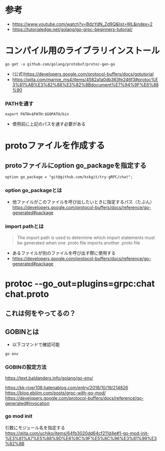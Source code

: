 # 参考
- https://www.youtube.com/watch?v=BdzYdN_Zd9Q&list=WL&index=2
- https://tutorialedge.net/golang/go-grpc-beginners-tutorial/

# コンパイル用のライブラリインストール
```
go get -u github.com/golang/protobuf/protoc-gen-go
```
- (公式)https://developers.google.com/protocol-buffers/docs/gotutorial
- https://qiita.com/marnie_ms4/items/4582a1a0db363fe246f3#protoc%E3%81%AB%E3%82%88%E3%82%8Bdocument%E7%94%9F%E6%88%90

### PATHを通す
```
export PATH=$PATH:$GOPATH/bin
```
- 使用前に上記のパスを通す必要がある


# protoファイルを作成する
## protoファイルにoption go_packageを指定する
```
option go_package = "git@github.com/kskgit/try-gRPC/chat";
```

### option go_packageとは
- 他ファイルがこのファイルを呼び出したいときに指定するパス（たぶん）
https://developers.google.com/protocol-buffers/docs/reference/go-generated#package


### import pathとは
>The import path is used to determine which import statements must be generated when one .proto file imports another .proto file
- あるファイルが別のファイルを呼び出す際に使用する
- https://developers.google.com/protocol-buffers/docs/reference/go-generated#package

# protoc --go_out=plugins=grpc:chat chat.proto
## これは何をやってるの？


## GOBINとは
- 以下コマンドで確認可能
```
go env
```

### GOBINの設定方法
https://text.baldanders.info/golang/go-env/

https://kk-river108.hatenablog.com/entry/2018/10/19/214826
https://blog.ebiiim.com/posts/grpc-with-go-mod/
https://developers.google.com/protocol-buffers/docs/reference/go-generated#invocation

### go mod init
引数にモジュール名を指定する
https://qiita.com/uchiko/items/64fb3020dd64cf211d4e#1-go-mod-init-%E3%81%A7%E5%88%9D%E6%9C%9F%E5%8C%96%E3%81%99%E3%82%8B

